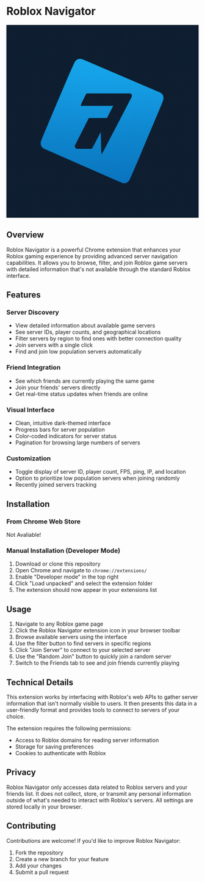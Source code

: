 # Roblox Navigator

![Roblox Navigator Logo](images/icon128.png)

## Overview

Roblox Navigator is a powerful Chrome extension that enhances your Roblox gaming experience by providing advanced server navigation capabilities. It allows you to browse, filter, and join Roblox game servers with detailed information that's not available through the standard Roblox interface.

## Features

### Server Discovery
- View detailed information about available game servers
- See server IDs, player counts, and geographical locations
- Filter servers by region to find ones with better connection quality
- Join servers with a single click
- Find and join low population servers automatically

### Friend Integration
- See which friends are currently playing the same game
- Join your friends' servers directly
- Get real-time status updates when friends are online

### Visual Interface
- Clean, intuitive dark-themed interface
- Progress bars for server population
- Color-coded indicators for server status
- Pagination for browsing large numbers of servers

### Customization
- Toggle display of server ID, player count, FPS, ping, IP, and location
- Option to prioritize low population servers when joining randomly
- Recently joined servers tracking

## Installation

### From Chrome Web Store
Not Avaliable!

### Manual Installation (Developer Mode)
1. Download or clone this repository
2. Open Chrome and navigate to `chrome://extensions/`
3. Enable "Developer mode" in the top right
4. Click "Load unpacked" and select the extension folder
5. The extension should now appear in your extensions list

## Usage

1. Navigate to any Roblox game page
2. Click the Roblox Navigator extension icon in your browser toolbar
3. Browse available servers using the interface
4. Use the filter button to find servers in specific regions
5. Click "Join Server" to connect to your selected server
6. Use the "Random Join" button to quickly join a random server
7. Switch to the Friends tab to see and join friends currently playing

## Technical Details

This extension works by interfacing with Roblox's web APIs to gather server information that isn't normally visible to users. It then presents this data in a user-friendly format and provides tools to connect to servers of your choice.

The extension requires the following permissions:
- Access to Roblox domains for reading server information
- Storage for saving preferences
- Cookies to authenticate with Roblox

## Privacy

Roblox Navigator only accesses data related to Roblox servers and your friends list. It does not collect, store, or transmit any personal information outside of what's needed to interact with Roblox's servers. All settings are stored locally in your browser.

## Contributing

Contributions are welcome! If you'd like to improve Roblox Navigator:

1. Fork the repository
2. Create a new branch for your feature
3. Add your changes
4. Submit a pull request
